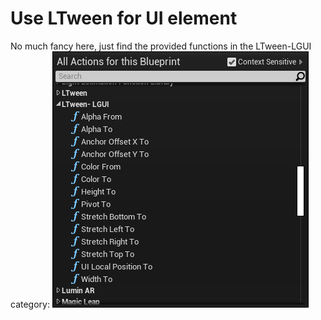 # Use LTween for UI element

No much fancy here, just find the provided functions in the LTween-LGUI category:
![](./step1.png)
